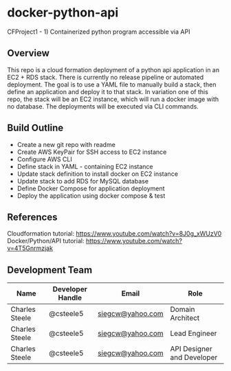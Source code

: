 # docker-python-api
CFProject1 - 1) Containerized python program accessible via API

## Overview

This repo is a cloud formation deployment of a python api application in an EC2 + RDS stack.  There is currently no release pipeline or automated deployment. The goal is to use a YAML file to manually build a stack, then define an application and deploy it to that stack.  In variation one of this repo, the stack will be an EC2 instance, which will run a docker image with no database. The deployments will be executed via CLI commands.

## Build Outline

- Create a new git repo with readme
- Create AWS KeyPair for SSH access to EC2 instance
- Configure AWS CLI
- Define stack in YAML - containing EC2 instance
- Update stack definition to install docker on EC2 instance
- Update stack to add RDS for MySQL database
- Define Docker Compose for application deployment
- Deploy the application using docker compose & test

## References

Cloudformation tutorial: https://www.youtube.com/watch?v=8J0g_xWUzV0
Docker/Python/API tutorial: https://www.youtube.com/watch?v=4T5Gnrmzjak

## Development Team

| Name | Developer Handle | Email | Role |
|------|------------------|-------|------|
| Charles Steele | @csteele5 | siegcw@yahoo.com | Domain Architect |
| Charles Steele | @csteele5 | siegcw@yahoo.com | Lead Engineer |
| Charles Steele | @csteele5 | siegcw@yahoo.com | API Designer and Developer |
